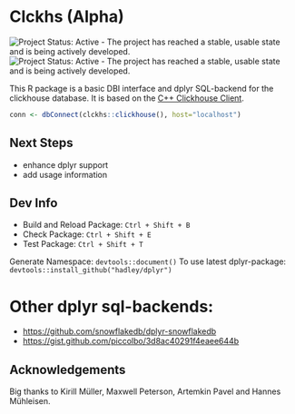 # Clckhs (Alpha)

![Project Status: Active - The project has reached a stable, usable state and is being actively developed.](http://www.repostatus.org/badges/latest/active.svg) ![Project Status: Active - The project has reached a stable, usable state and is being actively developed.](https://img.shields.io/github/release/inkrement/clckhs.svg)

This R package is a basic DBI interface and dplyr SQL-backend for the clickhouse database. It is based on the [C++ Clickhouse Client](https://github.com/artpaul/clickhouse-cpp).

```R
conn <- dbConnect(clckhs::clickhouse(), host="localhost")
```

## Next Steps

 - enhance dplyr support
 - add usage information


## Dev Info
 * Build and Reload Package:  `Ctrl + Shift + B`
 * Check Package:             `Ctrl + Shift + E`
 * Test Package:              `Ctrl + Shift + T`

Generate Namespace: `devtools::document()`
To use latest dplyr-package: ` devtools::install_github("hadley/dplyr")`


# Other dplyr sql-backends:
 * https://github.com/snowflakedb/dplyr-snowflakedb
 * https://gist.github.com/piccolbo/3d8ac40291f4eaee644b
 
## Acknowledgements
Big thanks to Kirill Müller, Maxwell Peterson, Artemkin Pavel and Hannes Mühleisen.
